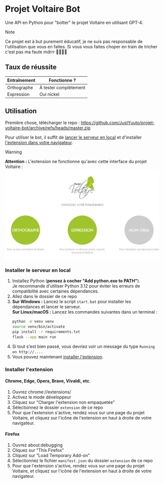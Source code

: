 # Projet Voltaire Bot

Une API en Python pour "botter" le projet Voltaire en utilisant GPT-4.

> [!NOTE]
> Ce projet est à but purement éducatif, je ne suis pas responsable de l'utilisation que vous en faites. Si vous vous faites choper en train de tricher c'est pas ma faute mdrrr 🫵🫵😂😂

## Taux de réussite

| Entraînement | Fonctionne ?          |
|--------------|-----------------------|
| Orthographe  | À tester complètement |
| Expression   | Oui nickel            |

## Utilisation

Première chose, télécharger le repo : https://github.com/JustYuuto/projet-voltaire-bot/archive/refs/heads/master.zip

Pour utiliser le bot, il suffit de [lancer le serveur en local](#installer-le-serveur-en-local) et d'installer [l'extension dans votre navigateur](#installer-lextension).

> [!WARNING]
> **Attention :** L'extension ne fonctionne qu'avec cette interface du projet Voltaire : 
> ![Interface du projet Voltaire](/screenshot.png)

### Installer le serveur en local

1. Installez Python (**pensez à cocher "Add python.exe to PATH"**).<br/>
   Je recommande d'utiliser Python 3.12 pour éviter les erreurs de compatibilité avec certaines dépendances.
2. Allez dans le dossier de ce repo
3. **Sur Windows :** Lancez le script `start.bat` pour installer les dépendances et lancer le serveur.<br/>
   **Sur Linux/macOS :** Lancez les commandes suivantes dans un terminal :
   ```bash
   python -m venv venv
   source venv/bin/activate
   pip install -r requirements.txt
   flask --app main run
   ```
4. Si tout s'est bien passé, vous devriez voir un message du type `Running on http://....`
5. Vous pouvez maintenant [installer l'extension](#installer-lextension).

### Installer l'extension

#### Chrome, Edge, Opera, Brave, Vivaldi, etc.

1. Ouvrez chrome://extensions/
2. Activez le mode développeur
3. Cliquez sur "Charger l'extension non empaquetée"
4. Sélectionnez le dossier `extension` de ce repo
5. Pour que l'extension s'active, rendez vous sur une page du projet Voltaire, et cliquez sur l'icône de l'extension en haut à droite de votre navigateur.

#### Firefox

1. Ouvrez about:debugging
2. Cliquez sur "This Firefox"
3. Cliquez sur "Load Temporary Add-on"
4. Sélectionnez le fichier `manifest.json` du dossier `extension` de ce repo
5. Pour que l'extension s'active, rendez vous sur une page du projet Voltaire, et cliquez sur l'icône de l'extension en haut à droite de votre navigateur.
